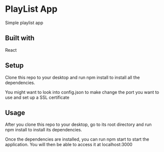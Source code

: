 # PlayList App
Simple playlist app

## Built with
React

## Setup
Clone this repo to your desktop and run npm install to install all the dependencies.

You might want to look into config.json to make change the port you want to use and set up a SSL certificate

## Usage

After you clone this repo to your desktop, go to its root directory and run npm install to install its dependencies.

Once the dependencies are installed, you can run npm start to start the application. You will then be able to access it at localhost:3000
